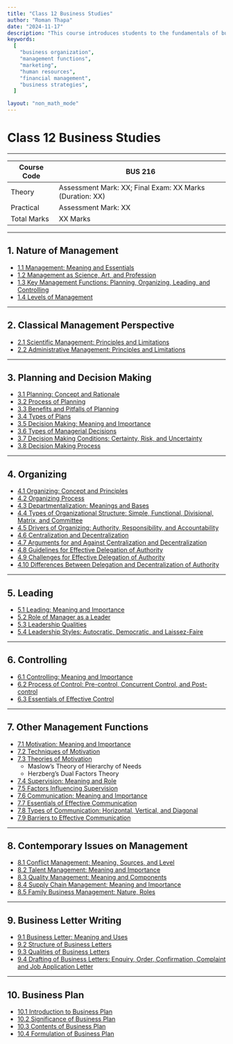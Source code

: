 ```yaml
---
title: "Class 12 Business Studies"
author: "Roman Thapa"
date: "2024-11-17"
description: "This course introduces students to the fundamentals of business, covering areas such as business organization, management functions, marketing, human resources, and financial management. The goal is to develop an understanding of business environments and management strategies."
keywords:
  [
    "business organization",
    "management functions",
    "marketing",
    "human resources",
    "financial management",
    "business strategies",
  ]

layout: "non_math_mode"
---
```


# Class 12 Business Studies

---

| Course Code | BUS 216                                                  |
| ----------- | -------------------------------------------------------- |
| Theory      | Assessment Mark: XX; Final Exam: XX Marks (Duration: XX) |
| Practical   | Assessment Mark: XX                                      |
| Total Marks | XX Marks                                                 |

---

## 1. Nature of Management

- [1.1 Management: Meaning and Essentials](./nature-of-management/management-meaning-essentials/)
- [1.2 Management as Science, Art, and Profession](./nature-of-management/management-as-science-art-profession/)
- [1.3 Key Management Functions: Planning, Organizing, Leading, and Controlling](./nature-of-management/key-management-functions-planning-organizing-leading-controlling/)
- [1.4 Levels of Management](./nature-of-management/levels-of-management/)

---

## 2. Classical Management Perspective

- [2.1 Scientific Management: Principles and Limitations](./classical-management-perspective/scientific-management-principles-limitations/)
- [2.2 Administrative Management: Principles and Limitations](./classical-management-perspective/administrative-management-principles-limitations/)

---

## 3. Planning and Decision Making

- [3.1 Planning: Concept and Rationale](./planning-and-decision-making/planning-concept-rationale/)
- [3.2 Process of Planning](./planning-and-decision-making/process-of-planning/)
- [3.3 Benefits and Pitfalls of Planning](./planning-and-decision-making/benefits-pitfalls-of-planning/)
- [3.4 Types of Plans](./planning-and-decision-making/types-of-plans/)
- [3.5 Decision Making: Meaning and Importance](./planning-and-decision-making/decision-making-meaning-importance/)
- [3.6 Types of Managerial Decisions](./planning-and-decision-making/types-of-managerial-decisions/)
- [3.7 Decision Making Conditions: Certainty, Risk, and Uncertainty](./planning-and-decision-making/decision-making-conditions-certainty-risk-uncertainty/)
- [3.8 Decision Making Process](./planning-and-decision-making/decision-making-process/)

---

## 4. Organizing

- [4.1 Organizing: Concept and Principles](./organizing/concept-principles/)
- [4.2 Organizing Process](./organizing/organizing-process/)
- [4.3 Departmentalization: Meanings and Bases](./organizing/departmentalization-meanings-bases/)
- [4.4 Types of Organizational Structure: Simple, Functional, Divisional, Matrix, and Committee](./organizing/types-of-organizational-structure/)
- [4.5 Drivers of Organizing: Authority, Responsibility, and Accountability](./organizing/drivers-of-organizing/)
- [4.6 Centralization and Decentralization](./organizing/centralization-decentralization/)
- [4.7 Arguments for and Against Centralization and Decentralization](./organizing/arguments-centralization-decentralization/)
- [4.8 Guidelines for Effective Delegation of Authority](./organizing/guidelines-effective-delegation/)
- [4.9 Challenges for Effective Delegation of Authority](./organizing/challenges-effective-delegation/)
- [4.10 Differences Between Delegation and Decentralization of Authority](./organizing/differences-delegation-decentralization/)

---

## 5. Leading

- [5.1 Leading: Meaning and Importance](./leading/meaning-importance/)
- [5.2 Role of Manager as a Leader](./leading/role-manager-leader/)
- [5.3 Leadership Qualities](./leading/leadership-qualities/)
- [5.4 Leadership Styles: Autocratic, Democratic, and Laissez-Faire](./leading/leadership-styles/)

---

## 6. Controlling

- [6.1 Controlling: Meaning and Importance](./controlling/meaning-importance/)
- [6.2 Process of Control: Pre-control, Concurrent Control, and Post-control](./controlling/process-control/)
- [6.3 Essentials of Effective Control](./controlling/essentials-effective-control/)

---

## 7. Other Management Functions

- [7.1 Motivation: Meaning and Importance](./other-management-functions/motivation-meaning-importance/)
- [7.2 Techniques of Motivation](./other-management-functions/techniques-of-motivation/)
- [7.3 Theories of Motivation](./other-management-functions/theories-of-motivation/)
  - Maslow’s Theory of Hierarchy of Needs
  - Herzberg’s Dual Factors Theory
- [7.4 Supervision: Meaning and Role](./other-management-functions/supervision-meaning-role/)
- [7.5 Factors Influencing Supervision](./other-management-functions/factors-influencing-supervision/)
- [7.6 Communication: Meaning and Importance](./other-management-functions/communication-meaning-importance/)
- [7.7 Essentials of Effective Communication](./other-management-functions/essentials-effective-communication/)
- [7.8 Types of Communication: Horizontal, Vertical, and Diagonal](./other-management-functions/types-of-communication/)
- [7.9 Barriers to Effective Communication](./other-management-functions/barriers-effective-communication/)

---

## 8. Contemporary Issues on Management

- [8.1 Conflict Management: Meaning, Sources, and Level](./contemporary-issues-management/conflict-management/)
- [8.2 Talent Management: Meaning and Importance](./contemporary-issues-management/talent-management/)
- [8.3 Quality Management: Meaning and Components](./contemporary-issues-management/quality-management/)
- [8.4 Supply Chain Management: Meaning and Importance](./contemporary-issues-management/supply-chain-management/)
- [8.5 Family Business Management: Nature, Roles](./contemporary-issues-management/family-business-management/)

---

## 9. Business Letter Writing

- [9.1 Business Letter: Meaning and Uses](./business-letter-writing/business-letter-meaning-uses/)
- [9.2 Structure of Business Letters](./business-letter-writing/structure-of-business-letters/)
- [9.3 Qualities of Business Letters](./business-letter-writing/qualities-of-business-letters/)
- [9.4 Drafting of Business Letters: Enquiry, Order, Confirmation, Complaint and Job Application Letter](./business-letter-writing/drafting-business-letters/)

---

## 10. Business Plan

- [10.1 Introduction to Business Plan](./business-plan/introduction-to-business-plan/)
- [10.2 Significance of Business Plan](./business-plan/significance-of-business-plan/)
- [10.3 Contents of Business Plan](./business-plan/contents-of-business-plan/)
- [10.4 Formulation of Business Plan](./business-plan/formulation-of-business-plan/)
